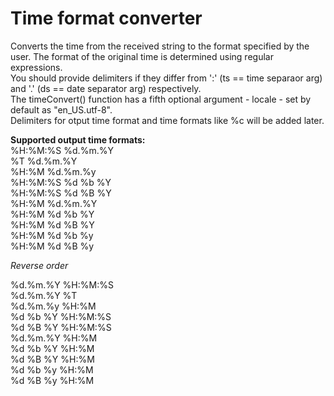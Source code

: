 # Time format converter

Converts the time from the received string to the format specified by the user.
The format of the original time is determined using regular expressions. 
<br>You should provide delimiters if they differ from ':' (ts == time separaor arg) and '.' (ds == date separator arg) respectively. 
<br>The timeConvert() function has a fifth optional argument - locale - set by default as "en_US.utf-8".
<br>Delimiters for otput time format and time formats like %c will be added later.

**Supported output time formats:**<br>
%H:%M:%S %d.%m.%Y<br>
%T %d.%m.%Y<br>
%H:%M %d.%m.%y<br>
%H:%M:%S %d %b %Y<br>
%H:%M:%S %d %B %Y<br>
%H:%M %d.%m.%Y<br>
%H:%M %d %b %Y<br>
%H:%M %d %B %Y<br>
%H:%M %d %b %y<br>
%H:%M %d %B %y<br>

*Reverse order*<br>

%d.%m.%Y %H:%M:%S<br>
%d.%m.%Y %T<br>
%d.%m.%y %H:%M<br>
%d %b %Y %H:%M:%S<br>
%d %B %Y %H:%M:%S<br>
%d.%m.%Y %H:%M<br>
%d %b %Y %H:%M<br>
%d %B %Y %H:%M<br>
%d %b %y %H:%M<br>
%d %B %y %H:%M<br>

